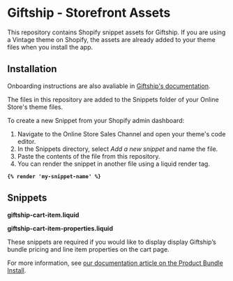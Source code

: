 # Giftship - Storefront Assets

This repository contains Shopify snippet assets for Giftship.
If you are using a Vintage theme on Shopify, the assets are already added to your theme files when you install the app.

## Installation

Onboarding instructions are also avaliable in [Giftship's documentation](https://docs.giftship.app/).

The files in this repository are added to the Snippets folder of your Online Store's theme files.

To create a new Snippet from your Shopify admin dashboard:
1. Navigate to the Online Store Sales Channel and open your theme's code editor.
2. In the Snippets directory, select *Add a new snippet* and name the file.
3. Paste the contents of the file from this repository.
4. You can render the snippet in another file using a liquid render tag.

**`{% render 'my-snippet-name' %}`**

## Snippets

**giftship-cart-item.liquid**

**giftship-cart-item-properties.liquid**

These snippets are required if you would like to display display Giftship’s bundle pricing and line item properties on the cart page.

For more information, see [our documentation article on the Product Bundle Install](https://docs.giftship.app/article/installing-product-bundle-snippets/).
